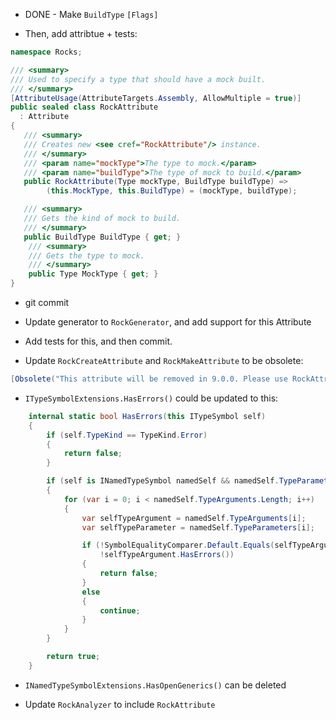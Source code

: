 * DONE - Make `BuildType` `[Flags]`

* Then, add attribtue + tests:

```c#
namespace Rocks;

/// <summary>
/// Used to specify a type that should have a mock built.
/// </summary>
[AttributeUsage(AttributeTargets.Assembly, AllowMultiple = true)]
public sealed class RockAttribute
  : Attribute
{
   /// <summary>
   /// Creates new <see cref="RockAttribute"/> instance.
   /// </summary>
   /// <param name="mockType">The type to mock.</param>
   /// <param name="buildType">The type of mock to build.</param>
   public RockAttribute(Type mockType, BuildType buildType) => 
		(this.MockType, this.BuildType) = (mockType, buildType);

   /// <summary>
   /// Gets the kind of mock to build.
   /// </summary>
   public BuildType BuildType { get; }
	/// <summary>
	/// Gets the type to mock.
	/// </summary>
	public Type MockType { get; }
}
```

* git commit

* Update generator to `RockGenerator`, and add support for this Attribute

* Add tests for this, and then commit.

* Update `RockCreateAttribute` and `RockMakeAttribute` to be obsolete:

```c#
[Obsolete("This attribute will be removed in 9.0.0. Please use RockAttribute instead.", false)]
```

* `ITypeSymbolExtensions.HasErrors()` could be updated to this:

```c#
	internal static bool HasErrors(this ITypeSymbol self)
	{
		if (self.TypeKind == TypeKind.Error)
		{
			return false;
		}

		if (self is INamedTypeSymbol namedSelf && namedSelf.TypeParameters.Length > 0)
		{
			for (var i = 0; i < namedSelf.TypeArguments.Length; i++)
			{
				var selfTypeArgument = namedSelf.TypeArguments[i];
				var selfTypeParameter = namedSelf.TypeParameters[i];

				if (!SymbolEqualityComparer.Default.Equals(selfTypeArgument, selfTypeParameter) &&
					!selfTypeArgument.HasErrors())
				{
					return false;
				}
				else
				{
					continue;
				}
			}
		}

		return true;
	}
```

* `INamedTypeSymbolExtensions.HasOpenGenerics()` can be deleted

* Update `RockAnalyzer` to include `RockAttribute`